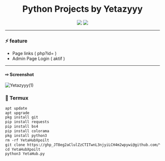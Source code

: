 <h1 align="center">
  Python Projects by Yetazyyy
</h1>

<p align="center">
  <img src="https://img.shields.io/badge/Python-3.x-blue?style=for-the-badge&logo=python&logoColor=white"/>
  <img src="https://img.shields.io/badge/Status-Active-success?style=for-the-badge"/>
</p>

---

### ⚡ feature
-  Page links ( php?id= )
-  Admin Page Login ( aktif )
---
#### ⇨  Screenshot
![Yetazyyy(1)](https://user-images.githubusercontent.com/Yetazyyy/YetaHubXpoilt/refs/heads/main/Screenshot_2025-09-08-12-30-00-969_ru.iiec.pydroid3-edit.jpg)

### 📱 Termux
```txt
apt update
apt upgrade
pkg install git
pip install requests
pip install bs4
pip install colorama
pkg install python3
rm -rf YetaHubXpoilt
git clone https://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@github.com/Yetazyyy/YetaHubXpoilt.git
cd YetaHubXpoilt
python3 YetaHub.py
